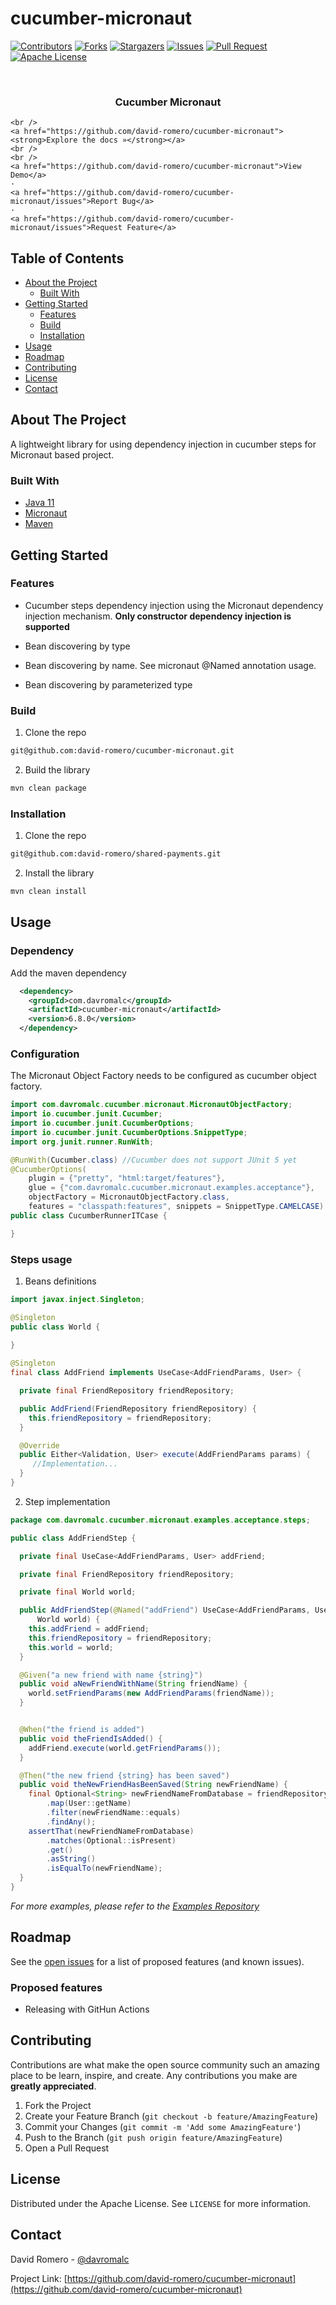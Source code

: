 # cucumber-micronaut

[![Contributors][contributors-shield]][contributors-url]
[![Forks][forks-shield]][forks-url]
[![Stargazers][stars-shield]][stars-url]
[![Issues][issues-shield]][issues-url]
[![Pull Request][pr-shield]][pr-url]
[![Apache License][license-shield]][license-url]



<!-- PROJECT LOGO -->
<br />
<p align="center">
  <h3 align="center">Cucumber Micronaut</h3>

  <p align="center">
    
    <br />
    <a href="https://github.com/david-romero/cucumber-micronaut"><strong>Explore the docs »</strong></a>
    <br />
    <br />
    <a href="https://github.com/david-romero/cucumber-micronaut">View Demo</a>
    ·
    <a href="https://github.com/david-romero/cucumber-micronaut/issues">Report Bug</a>
    ·
    <a href="https://github.com/david-romero/cucumber-micronaut/issues">Request Feature</a>
  </p>
</p>



<!-- TABLE OF CONTENTS -->
## Table of Contents

* [About the Project](#about-the-project)
  * [Built With](#built-with)
* [Getting Started](#getting-started)
  * [Features](#features)
  * [Build](#build)
  * [Installation](#installation)
* [Usage](#usage)
* [Roadmap](#roadmap)
* [Contributing](#contributing)
* [License](#license)
* [Contact](#contact)



<!-- ABOUT THE PROJECT -->
## About The Project

A lightweight library for using dependency injection in cucumber steps for Micronaut based project.

### Built With

* [Java 11](https://adoptopenjdk.net/)
* [Micronaut](https://micronaut.io/index.html)
* [Maven](https://maven.apache.org/)



<!-- GETTING STARTED -->
## Getting Started

### Features

- Cucumber steps dependency injection using the Micronaut dependency injection mechanism. **Only constructor dependency injection is supported**

- Bean discovering by type
- Bean discovering by name. See micronaut @Named annotation usage.
- Bean discovering by parameterized type


### Build

1. Clone the repo

```sh
git@github.com:david-romero/cucumber-micronaut.git
```

2. Build the library

```sh
mvn clean package
```

### Installation

1. Clone the repo

```sh
git@github.com:david-romero/shared-payments.git
```

2. Install the library

```sh
mvn clean install
```


<!-- USAGE EXAMPLES -->
## Usage

### Dependency

Add the maven dependency

```xml
  <dependency>
    <groupId>com.davromalc</groupId>
    <artifactId>cucumber-micronaut</artifactId>
    <version>6.8.0</version>
  </dependency>
```

### Configuration

The Micronaut Object Factory needs to be configured as cucumber object factory.

```java
import com.davromalc.cucumber.micronaut.MicronautObjectFactory;
import io.cucumber.junit.Cucumber;
import io.cucumber.junit.CucumberOptions;
import io.cucumber.junit.CucumberOptions.SnippetType;
import org.junit.runner.RunWith;

@RunWith(Cucumber.class) //Cucumber does not support JUnit 5 yet
@CucumberOptions(
    plugin = {"pretty", "html:target/features"},
    glue = {"com.davromalc.cucumber.micronaut.examples.acceptance"},
    objectFactory = MicronautObjectFactory.class,
    features = "classpath:features", snippets = SnippetType.CAMELCASE)
public class CucumberRunnerITCase {

}
```

### Steps usage


1. Beans definitions

```java
import javax.inject.Singleton;

@Singleton
public class World {
  
}
```

```java
@Singleton
final class AddFriend implements UseCase<AddFriendParams, User> {

  private final FriendRepository friendRepository;

  public AddFriend(FriendRepository friendRepository) {
    this.friendRepository = friendRepository;
  }

  @Override
  public Either<Validation, User> execute(AddFriendParams params) {
     //Implementation...
  }
}
```

2. Step implementation

```java
package com.davromalc.cucumber.micronaut.examples.acceptance.steps;

public class AddFriendStep {

  private final UseCase<AddFriendParams, User> addFriend;

  private final FriendRepository friendRepository;

  private final World world;

  public AddFriendStep(@Named("addFriend") UseCase<AddFriendParams, User> addFriend, FriendRepository friendRepository,
      World world) {
    this.addFriend = addFriend;
    this.friendRepository = friendRepository;
    this.world = world;
  }

  @Given("a new friend with name {string}")
  public void aNewFriendWithName(String friendName) {
    world.setFriendParams(new AddFriendParams(friendName));
  }


  @When("the friend is added")
  public void theFriendIsAdded() {
    addFriend.execute(world.getFriendParams());
  }

  @Then("the new friend {string} has been saved")
  public void theNewFriendHasBeenSaved(String newFriendName) {
    final Optional<String> newFriendNameFromDatabase = friendRepository.findByName(newFriendName)
        .map(User::getName)
        .filter(newFriendName::equals)
        .findAny();
    assertThat(newFriendNameFromDatabase)
        .matches(Optional::isPresent)
        .get()
        .asString()
        .isEqualTo(newFriendName);
  }
}
```

_For more examples, please refer to the [Examples Repository](https://github.com/david-romero/cucumber-micronaut-examples)_



<!-- ROADMAP -->
## Roadmap

See the [open issues](https://github.com/david-romero/cucumber-micronaut/issues) for a list of proposed features (and known issues).

### Proposed features

- Releasing with GitHun Actions

<!-- CONTRIBUTING -->
## Contributing

Contributions are what make the open source community such an amazing place to be learn, inspire, and create. Any contributions you make are **greatly appreciated**.

1. Fork the Project
2. Create your Feature Branch (`git checkout -b feature/AmazingFeature`)
3. Commit your Changes (`git commit -m 'Add some AmazingFeature'`)
4. Push to the Branch (`git push origin feature/AmazingFeature`)
5. Open a Pull Request



<!-- LICENSE -->
## License

Distributed under the Apache License. See `LICENSE` for more information.



<!-- CONTACT -->
## Contact

David Romero - [@davromalc](https://twitter.com/davromalc)

Project Link: [https://github.com/david-romero/cucumber-micronaut](https://github.com/david-romero/cucumber-micronaut)





<!-- MARKDOWN LINKS & IMAGES -->
<!-- https://www.markdownguide.org/basic-syntax/#reference-style-links -->
[contributors-shield]: https://img.shields.io/github/contributors/othneildrew/Best-README-Template.svg?style=flat-square
[contributors-url]: https://github.com/david-romero/cucumber-micronaut/graphs/contributors
[forks-shield]: https://img.shields.io/github/forks/david-romero/cucumber-micronaut?style=flat-square
[forks-url]: hhttps://github.com/david-romero/cucumber-micronaut/network/members
[stars-shield]: https://img.shields.io/github/stars/david-romero/cucumber-micronaut?style=flat-square
[stars-url]: https://github.com/david-romero/cucumber-micronaut/stargazers
[issues-shield]: https://img.shields.io/github/issues/david-romero/cucumber-micronaut?style=flat-square
[issues-url]: https://github.com/david-romero/cucumber-micronaut/issues
[pr-shield]: https://img.shields.io/github/issues-pr/david-romero/cucumber-micronaut?style=flat-square
[pr-url]: https://github.com/david-romero/cucumber-micronaut/pulls
[license-shield]: https://img.shields.io/github/license/david-romero/cucumber-micronaut?style=flat-square
[license-url]: https://github.com/david-romero/cucumber-micronaut/blob/master/LICENSE
